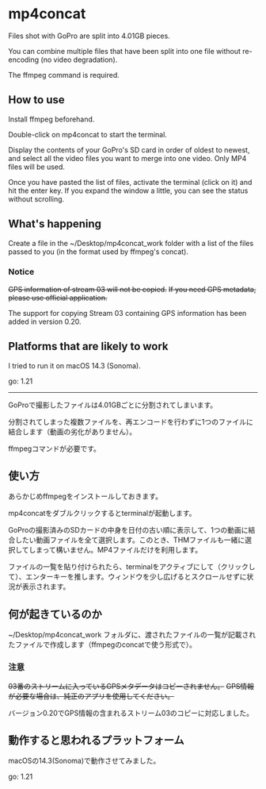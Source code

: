 # mp4concat

Files shot with GoPro are split into 4.01GB pieces.

You can combine multiple files that have been split into one file without re-encoding (no video degradation).

The ffmpeg command is required.

## How to use

Install ffmpeg beforehand.

Double-click on mp4concat to start the terminal.

Display the contents of your GoPro's SD card in order of oldest to newest, and select all the video files you want to merge into one video. Only MP4 files will be used.

Once you have pasted the list of files, activate the terminal (click on it) and hit the enter key. If you expand the window a little, you can see the status without scrolling.

## What's happening

Create a file in the ~/Desktop/mp4concat_work folder with a list of the files passed to you (in the format used by ffmpeg's concat).

### Notice

~~GPS information of stream 03 will not be copied.~~
~~If you need GPS metadata, please use official application.~~

The support for copying Stream 03 containing GPS information has been added in version 0.20.

## Platforms that are likely to work

I tried to run it on macOS 14.3 (Sonoma).

go: 1.21

---

GoProで撮影したファイルは4.01GBごとに分割されてしまいます。

分割されてしまった複数ファイルを、再エンコードを行わずに1つのファイルに結合します（動画の劣化がありません）。

ffmpegコマンドが必要です。

## 使い方

あらかじめffmpegをインストールしておきます。

mp4concatをダブルクリックするとterminalが起動します。

GoProの撮影済みのSDカードの中身を日付の古い順に表示して、1つの動画に結合したい動画ファイルを全て選択します。このとき、THMファイルも一緒に選択してしまって構いません。MP4ファイルだけを利用します。

ファイルの一覧を貼り付けられたら、terminalをアクティブにして（クリックして）、エンターキーを推します。ウィンドウを少し広げるとスクロールせずに状況が表示されます。

## 何が起きているのか

~/Desktop/mp4concat_work フォルダに、渡されたファイルの一覧が記載されたファイルで作成します（ffmpegのconcatで使う形式で）。

### 注意

~~03番のストリームに入っているGPSメタデータはコピーされません。~~
~~GPS情報が必要な場合は、純正のアプリを使用してください。~~

バージョン0.20でGPS情報の含まれるストリーム03のコピーに対応しました。

## 動作すると思われるプラットフォーム

macOSの14.3(Sonoma)で動作させてみました。

go: 1.21